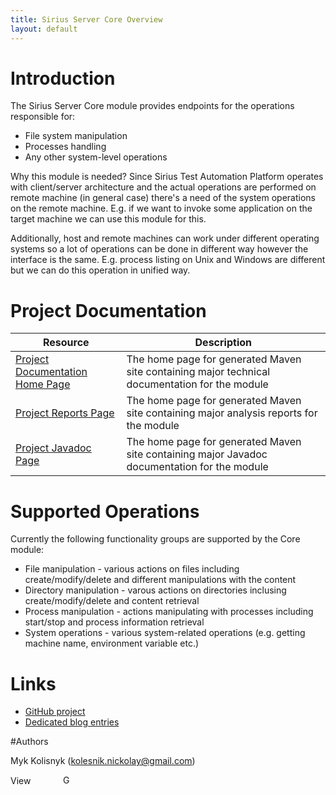 ```yaml
---
title: Sirius Server Core Overview
layout: default
---
```


# Introduction

The Sirius Server Core module provides endpoints for the operations responsible for:
* File system manipulation
* Processes handling
* Any other system-level operations

Why this module is needed? Since Sirius Test Automation Platform operates with client/server architecture and the actual operations are performed on remote machine (in general case) there's a need of the system operations on the remote machine. E.g. if we want to invoke some application on the target machine we can use this module for this. 

Additionally, host and remote machines can work under different operating systems so a lot of operations can be done in different way however the interface is the same. E.g. process listing on Unix and Windows are different but we can do this operation in unified way.

# Project Documentation

| Resource | Description |
| -------- | ----------- |
| [Project Documentation Home Page](/Sirius/sirius.server.core/index.html) | The home page for generated Maven site containing major technical documentation for the module |
| [Project Reports Page](/Sirius/sirius.server.core/project-reports.html) | The home page for generated Maven site containing major analysis reports for the module |
| [Project Javadoc Page](/Sirius/sirius.server.core/apidocs/index.html) | The home page for generated Maven site containing major Javadoc documentation for the module  |

# Supported Operations

Currently the following functionality groups are supported by the Core module:
* File manipulation - various actions on files including create/modify/delete and different manipulations with the content
* Directory manipulation - varous actions on directories inclusing create/modify/delete and content retrieval
* Process manipulation - actions manipulating with processes including start/stop and process information retrieval
* System operations - various system-related operations (e.g. getting machine name, environment variable etc.)

# Links  

* [GitHub project](https://github.com/mkolisnyk/Sirius)
* [Dedicated blog entries](http://mkolisnyk.blogspot.co.uk/search/label/Sirius)

#Authors

Myk Kolisnyk (kolesnik.nickolay@gmail.com) 

<a href="http://ua.linkedin.com/pub/mykola-kolisnyk/14/533/903"><img src="http://www.linkedin.com/img/webpromo/btn_profile_bluetxt_80x15.png" width="80" height="15" border="0" alt="View Mykola Kolisnyk's profile on LinkedIn"></a>
<a href="http://plus.google.com/108480514086204589709?prsrc=3" rel="publisher" style="text-decoration:none;">
<img src="http://ssl.gstatic.com/images/icons/gplus-16.png" alt="Google+" style="border:0;width:16px;height:16px;"/></a>
